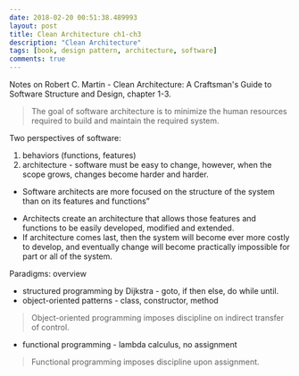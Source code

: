 ```yaml
---
date: 2018-02-20 00:51:38.489993
layout: post
title: Clean Architecture ch1-ch3
description: "Clean Architecture"
tags: [book, design pattern, architecture, software]
comments: true
---
```

Notes on Robert C. Martin - Clean Architecture: A Craftsman's Guide to Software Structure and Design, chapter 1-3.

> The goal of software architecture is to minimize the human resources required to build and maintain the required system.

Two perspectives of software:

  1. behaviors (functions, features)
  2. architecture - software must be easy to change, however, when the scope grows, changes become harder and harder.


* Software architects are more focused on the structure of the system than on its features and functions”

<!--excerpt-->
* Architects create an architecture that allows those features and functions to be easily developed, modified and extended.
* If architecture comes last, then the system will become ever more costly to develop, and eventually change will become practically impossible for part or all of the system.

Paradigms: overview

  * structured programming by Dijkstra - goto, if then else, do while until.
  * object-oriented patterns - class, constructor, method


> Object-oriented programming imposes discipline on indirect transfer of control.


  * functional programming - lambda calculus, no assignment 


> Functional programming imposes discipline upon assignment.
